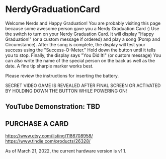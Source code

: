 # NerdyGraduationCard

Welcome Nerds and Happy Graduation!  You are probably visiting this page because some awesome person gave you a Nerdy Graduation Card :) 
Use the switch to turn on your Nerdy Graduation Card.  It will display "Happy Graduation!" (or a custom message if ordered) and play a song (Pomp and Circumstance).  After the song is complete, the display will test your success using the "Success-O-Meter."  Hold down the button until it tells you to stop.  Finally, the display says "You Did It!" (or custom message)  You can also write the name of the special person on the back as well as the date.  A fine tip sharpie marker works best.  

Please review the instructions for inserting the battery.  

SECRET VIDEO GAME IS REVEALED AFTER FINAL SCREEN OR ACTIVATED BY HOLDING DOWN THE BUTTON WHILE POWERING ON!  

## YouTube Demonstration: TBD

## PURCHASE A CARD
https://www.etsy.com/listing/1186708958/  
https://www.tindie.com/products/26328/


As of March 21, 2022, the current hardware version is v1.1. 

